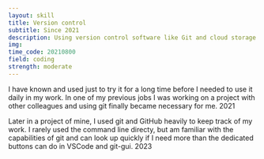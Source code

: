 ```yaml
---
layout: skill
title: Version control
subtitle: Since 2021
description: Using version control software like Git and cloud storage like GitHub
img: 
time_code: 20210800
field: coding
strength: moderate
---
```


I have known and used just to try it for a long time before I needed to use it daily in my work. In one of my previous jobs I was working on a project with other colleagues and using git finally became necessary for me. 2021

Later in a project of mine, I used git and GitHub heavily to keep track of my work. I rarely used the command line directy, but am familiar with the capabilities of git and can look up quickly if I need more than the dedicated buttons can do in VSCode and git-gui. 2023

